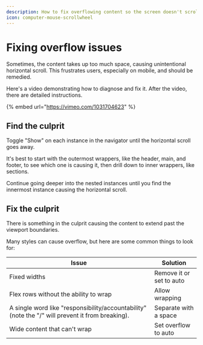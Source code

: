 ```yaml
---
description: How to fix overflowing content so the screen doesn't scroll horizontally.
icon: computer-mouse-scrollwheel
---
```


# Fixing overflow issues

Sometimes, the content takes up too much space, causing unintentional horizontal scroll. This frustrates users, especially on mobile, and should be remedied.

Here's a video demonstrating how to diagnose and fix it. After the video, there are detailed instructions.

{% embed url="https://vimeo.com/1031704623" %}

## Find the culprit

Toggle "Show" on each instance in the navigator until the horizontal scroll goes away.

It's best to start with the outermost wrappers, like the header, main, and footer, to see which one is causing it, then drill down to inner wrappers, like sections.

Continue going deeper into the nested instances until you find the innermost instance causing the horizontal scroll.

## Fix the culprit

There is something in the culprit causing the content to extend past the viewport boundaries.

Many styles can cause overflow, but here are some common things to look for:

| Issue                                                                                            | Solution                 |
| ------------------------------------------------------------------------------------------------ | ------------------------ |
| Fixed widths                                                                                     | Remove it or set to auto |
| Flex rows without the ability to wrap                                                            | Allow wrapping           |
| A single word like "responsibility/accountability" (note the "/" will prevent it from breaking). | Separate with a space    |
| Wide content that can't wrap                                                                     | Set overflow to auto     |
